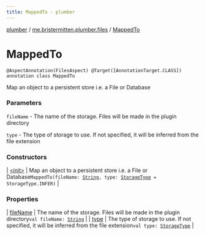 ```yaml
---
title: MappedTo - plumber
---
```


[plumber](../../index.html) / [me.bristermitten.plumber.files](../index.html) / [MappedTo](./index.html)

# MappedTo

`@AspectAnnotation(FilesAspect) @Target([AnnotationTarget.CLASS]) annotation class MappedTo`

Map an object to a persistent store i.e. a File or Database

### Parameters

`fileName` - The name of the storage. Files will be made in the plugin directory

`type` - The type of storage to use. If not specified, it will be inferred from the file extension

### Constructors

| [&lt;init&gt;](-init-.html) | Map an object to a persistent store i.e. a File or Database`MappedTo(fileName: `[`String`](https://kotlinlang.org/api/latest/jvm/stdlib/kotlin/-string/index.html)`, type: `[`StorageType`](../-storage-type/index.html)` = StorageType.INFER)` |

### Properties

| [fileName](file-name.html) | The name of the storage. Files will be made in the plugin directory`val fileName: `[`String`](https://kotlinlang.org/api/latest/jvm/stdlib/kotlin/-string/index.html) |
| [type](type.html) | The type of storage to use. If not specified, it will be inferred from the file extension`val type: `[`StorageType`](../-storage-type/index.html) |

